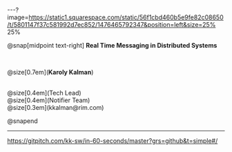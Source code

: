 ---?image=https://static1.squarespace.com/static/56f1cbd460b5e9fe82c08650/t/5801147f37c581992d7ec852/1476465792347&position=left&size=25% 25%


@snap[midpoint text-right]
**Real Time Messaging in Distributed Systems**

<br>

@size[0.7em](**Karoly Kalman**)

<br>
@size[0.4em](Tech Lead)
<br>
@size[0.4em](Notifier Team)
<br>
@size[0.3em](kkalman@rim.com)

@snapend

---
https://gitpitch.com/kk-sw/in-60-seconds/master?grs=github&t=simple#/
